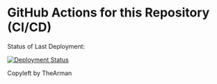 # GitHub Actions for this Repository (CI/CD)

Status of Last Deployment:<br>


[![Deployment Status](https://github.com/TheArman/cicd/workflows/deploy/badge.svg)](https://github.com/TheArman/cicd/actions?query=workflow%3Adeploy)




Copyleft by TheArman
